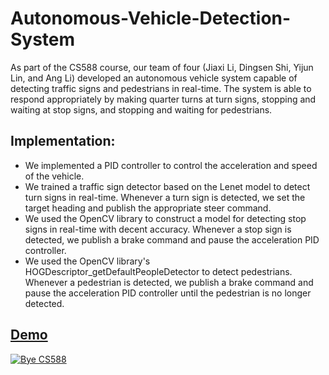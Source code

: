 # Autonomous-Vehicle-Detection-System

As part of the CS588 course, our team of four (Jiaxi Li, Dingsen Shi, Yijun Lin, and Ang Li) developed an autonomous vehicle system capable of detecting traffic signs and pedestrians in real-time. The system is able to respond appropriately by making quarter turns at turn signs, stopping and waiting at stop signs, and stopping and waiting for pedestrians.

## Implementation:

- We implemented a PID controller to control the acceleration and speed of the vehicle.
- We trained a traffic sign detector based on the Lenet model to detect turn signs in real-time. Whenever a turn sign is detected, we set the target heading and publish the appropriate steer command.
- We used the OpenCV library to construct a model for detecting stop signs in real-time with decent accuracy. Whenever a stop sign is detected, we publish a brake command and pause the acceleration PID controller.
- We used the OpenCV library's HOGDescriptor_getDefaultPeopleDetector to detect pedestrians. Whenever a pedestrian is detected, we publish a brake command and pause the acceleration PID controller until the pedestrian is no longer detected.

## [Demo]()
[![Bye CS588](assets/studpeople.jpg)]()
